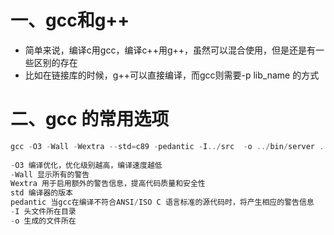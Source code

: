 # 一、gcc和g++

- 简单来说，编译c用gcc，编译c++用g++，虽然可以混合使用，但是还是有一些区别的存在
- 比如在链接库的时候，g++可以直接编译，而gcc则需要-p lib_name 的方式



# 二、gcc 的常用选项

```c
gcc -O3 -Wall -Wextra --std=c89 -pedantic -I../src  -o ../bin/server ../src/dyad.c server.c  
  
-O3 编译优化，优化级别越高，编译速度越低
-Wall 显示所有的警告
Wextra 用于启用额外的警告信息，提高代码质量和安全性
std 编译器的版本
pedantic 当gcc在编译不符合ANSI/ISO C 语言标准的源代码时，将产生相应的警告信息
-I 头文件所在目录
-o 生成的文件所在

```

